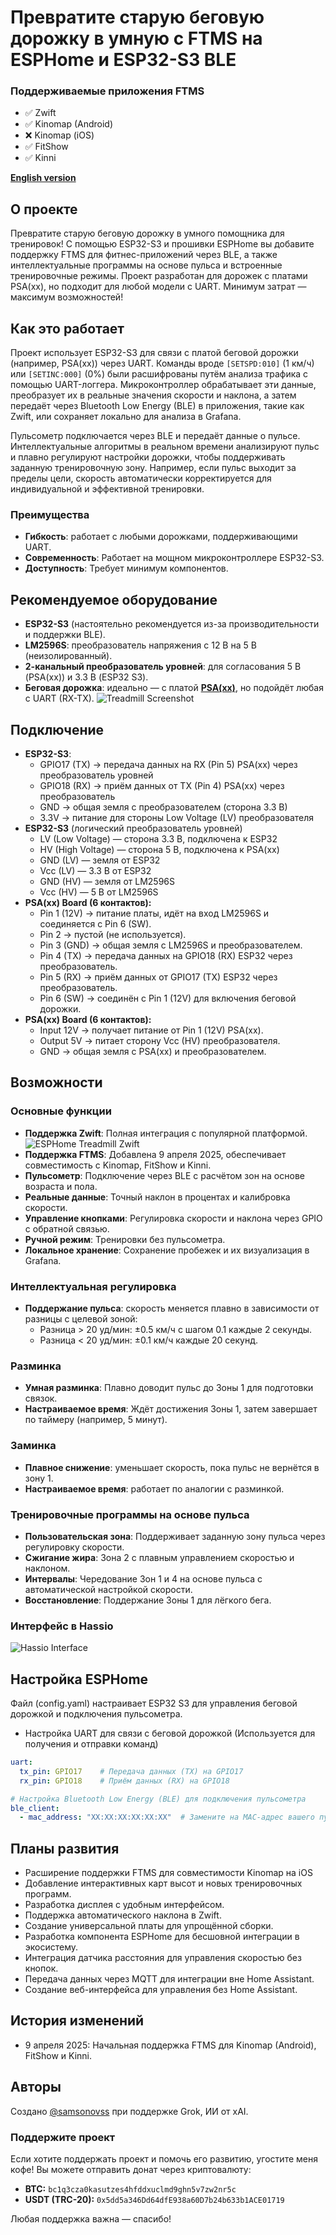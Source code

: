 # Превратите старую беговую дорожку в умную с FTMS на ESPHome и ESP32-S3 BLE

### Поддерживаемые приложения FTMS
- :white_check_mark: Zwift
- :white_check_mark: Kinomap (Android)
- :x: Kinomap (iOS)
- :white_check_mark: FitShow
- :white_check_mark: Kinni

**[English version](README.md)**

## О проекте
Превратите старую беговую дорожку в умного помощника для тренировок! С помощью ESP32-S3 и прошивки ESPHome вы добавите поддержку FTMS для фитнес-приложений через BLE, а также интеллектуальные программы на основе пульса и встроенные тренировочные режимы. Проект разработан для дорожек с платами PSA(xx), но подходит для любой модели с UART. Минимум затрат — максимум возможностей!

## Как это работает
Проект использует ESP32-S3 для связи с платой беговой дорожки (например, PSA(xx)) через UART. Команды вроде `[SETSPD:010]` (1 км/ч) или `[SETINC:000]` (0%) были расшифрованы путём анализа трафика с помощью UART-логгера. Микроконтроллер обрабатывает эти данные, преобразует их в реальные значения скорости и наклона, а затем передаёт через Bluetooth Low Energy (BLE) в приложения, такие как Zwift, или сохраняет локально для анализа в Grafana.

Пульсометр подключается через BLE и передаёт данные о пульсе. Интеллектуальные алгоритмы в реальном времени анализируют пульс и плавно регулируют настройки дорожки, чтобы поддерживать заданную тренировочную зону. Например, если пульс выходит за пределы цели, скорость автоматически корректируется для индивидуальной и эффективной тренировки.

### Преимущества
- **Гибкость**: работает с любыми дорожками, поддерживающими UART.
- **Современность**: Работает на мощном микроконтроллере ESP32-S3.
- **Доступность**: Требует минимум компонентов.

## Рекомендуемое оборудование
- **ESP32-S3** (настоятельно рекомендуется из-за производительности и поддержки BLE).
- **LM2596S**: преобразователь напряжения с 12 В на 5 В (неизолированный).
- **2-канальный преобразователь уровней**: для согласования 5 В (PSA(xx)) и 3.3 В (ESP32 S3).
- **Беговая дорожка**: идеально — с платой **[PSA(xx)](image/PSA(XX)H.jpg)**, но подойдёт любая с UART (RX-TX).
 ![Treadmill Screenshot](image/PSA(XX)H.jpg)

## Подключение
- **ESP32-S3**:
  - GPIO17 (TX) → передача данных на RX (Pin 5) PSA(xx) через преобразователь уровней
  - GPIO18 (RX) → приём данных от TX (Pin 4) PSA(xx) через преобразователь
  - GND → общая земля с преобразователем (сторона 3.3 В)
  - 3.3V → питание для стороны Low Voltage (LV) преобразователя
- **ESP32-S3** (логический преобразователь уровней)
  - LV (Low Voltage) — сторона 3.3 В, подключена к ESP32
  - HV (High Voltage) — сторона 5 В, подключена к PSA(xx)
  - GND (LV) — земля от ESP32
  - Vcc (LV) — 3.3 В от ESP32
  - GND (HV) — земля от LM2596S
  - Vcc (HV) — 5 В от LM2596S
- **PSA(xx) Board (6 контактов):**
  - Pin 1 (12V) → питание платы, идёт на вход LM2596S и соединяется с Pin 6 (SW).
  - Pin 2 → пустой (не используется).
  - Pin 3 (GND) → общая земля с LM2596S и преобразователем.
  - Pin 4 (TX) → передача данных на GPIO18 (RX) ESP32 через преобразователь.
  - Pin 5 (RX) → приём данных от GPIO17 (TX) ESP32 через преобразователь.
  - Pin 6 (SW) → соединён с Pin 1 (12V) для включения беговой дорожки.
- **PSA(xx) Board (6 контактов):**
  - Input 12V → получает питание от Pin 1 (12V) PSA(xx).
  - Output 5V → питает сторону Vcc (HV) преобразователя.
  - GND → общая земля с PSA(xx) и преобразователем.
    
## Возможности
### Основные функции
- **Поддержка Zwift**: Полная интеграция с популярной платформой.
  ![ESPHome Treadmill Zwift](image/Zwift.gif)
- **Поддержка FTMS**: Добавлена 9 апреля 2025, обеспечивает совместимость с Kinomap, FitShow и Kinni.
- **Пульсометр**: Подключение через BLE с расчётом зон на основе возраста и пола.
- **Реальные данные**: Точный наклон в процентах и калибровка скорости.
- **Управление кнопками**: Регулировка скорости и наклона через GPIO с обратной связью.
- **Ручной режим**: Тренировки без пульсометра.
- **Локальное хранение**: Сохранение пробежек и их визуализация в Grafana.

### Интеллектуальная регулировка
- **Поддержание пульса**: скорость меняется плавно в зависимости от разницы с целевой зоной:
  - Разница > 20 уд/мин: ±0.5 км/ч с шагом 0.1 каждые 2 секунды.
  - Разница < 20 уд/мин: ±0.1 км/ч каждые 20 секунд.

### Разминка
- **Умная разминка**: Плавно доводит пульс до Зоны 1 для подготовки связок.
- **Настраиваемое время**: Ждёт достижения Зоны 1, затем завершает по таймеру (например, 5 минут).

### Заминка
- **Плавное снижение**: уменьшает скорость, пока пульс не вернётся в зону 1.
- **Настраиваемое время**: работает по аналогии с разминкой.

### Тренировочные программы на основе пульса
- **Пользовательская зона**: Поддерживает заданную зону пульса через регулировку скорости.
- **Сжигание жира**: Зона 2 с плавным управлением скоростью и наклоном.
- **Интервалы**: Чередование Зон 1 и 4 на основе пульса с автоматической настройкой скорости.
- **Восстановление**: Поддержание Зоны 1 для лёгкого бега.
  
### Интерфейс в Hassio
![Hassio Interface](image/hassio.png)
  
## Настройка ESPHome
Файл (config.yaml) настраивает ESP32 S3 для управления беговой дорожкой и подключения пульсометра.
- Настройка UART для связи с беговой дорожкой (Используется для получения и отправки команд)
```yaml
uart:
  tx_pin: GPIO17    # Передача данных (TX) на GPIO17
  rx_pin: GPIO18    # Приём данных (RX) на GPIO18

# Настройка Bluetooth Low Energy (BLE) для подключения пульсометра
ble_client:
  - mac_address: "XX:XX:XX:XX:XX:XX"  # Замените на MAC-адрес вашего пульсометра
```
## Планы развития
- Расширение поддержки FTMS для совместимости Kinomap на iOS
- Добавление интерактивных карт высот и новых тренировочных программ.
- Разработка дисплея с удобным интерфейсом.
- Поддержка автоматического наклона в Zwift.
- Создание универсальной платы для упрощённой сборки.
- Разработка компонента ESPHome для бесшовной интеграции в экосистему.
- Интеграция датчика расстояния для управления скоростью без кнопок.
- Передача данных через MQTT для интеграции вне Home Assistant.
- Создание веб-интерфейса для управления без Home Assistant.

## История изменений
- 9 апреля 2025: Начальная поддержка FTMS для Kinomap (Android), FitShow и Kinni.

## Авторы
Создано [@samsonovss](https://t.me/samsonovss) при поддержке Grok, ИИ от xAI.

### **Поддержите проект**  
Если хотите поддержать проект и помочь его развитию, угостите меня кофе! Вы можете отправить донат через криптовалюту:
- **BTC:** `bc1q3cza0kasutzes4hfddxuclmd9ghn5v7zw2nr5c`  
- **USDT (TRC-20):** `0x5dd5a346Dd64dfE938a60D7b24b633b1ACE01719`
  
Любая поддержка важна — спасибо!


